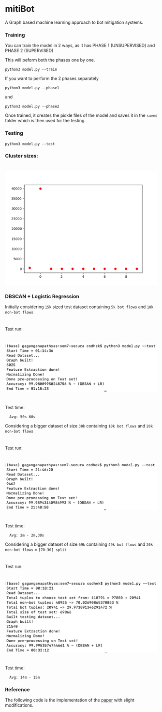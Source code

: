 # mitiBot
A Graph based machine learning approach to bot mitigation systems.

### Training

You can train the model in 2 ways, as it has PHASE 1 (UNSUPERVISED) and PHASE 2 (SUPERVISED)

This will peform both the phases one by one.
```
python3 model.py --train
```

If you want to perform the 2 phases separately
```
python3 model.py --phase1
```

and

```
python3 model.py --phase2
```

Once trained, it creates the pickle files of the model and saves it in the `saved` folder which is then used for the testing.


### Testing

```
python3 model.py --test
```

### Cluster sizes:
#
![cluster_png](screenshots/cluster_sizes.png)

### DBSCAN + Logistic Regression

Initially considering `15k` sized test dataset containing `5k bot flows` and `10k non-bot flows`
#
Test run:
#
![dbscan_lr_test](screenshots/dbscan_lr_test15k.png)
#
Test time:
```
  Avg: 50s-60s
```

Considering a bigger dataset of size `30k` containing `10k bot flows` and `20k non-bot flows`
#
Test run:
#
![dbscan_lr_test](screenshots/dbscan_lr_test30k.png)
#
Test time:
```
  Avg: 2m - 2m,30s
```

Considering a bigger dataset of size `69k` containing `49k bot flows` and `20k non-bot flows` = `[70-30] split`
#
Test run:
#
![dbscan_lr_test](screenshots/dbscan_lr_test69k.png)
#
Test time:
```
  Avg: 14m - 15m
```

### Reference

The following code is the implementation of the [paper](https://arxiv.org/pdf/1902.08538.pdf)
with slight modifications.
